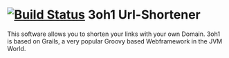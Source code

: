 [![Build Status](https://travis-ci.org/ManningPublications/3oh1.svg?branch=master)](https://travis-ci.org/ManningPublications/3oh1)
3oh1 Url-Shortener
==========
This software allows you to shorten your links with your own Domain.
3oh1 is based on Grails, a very popular Groovy based Webframework in the JVM World.

